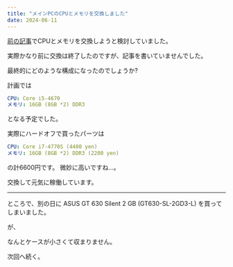 ```yaml
---
title: "メインPCのCPUとメモリを交換しました"
date: 2024-06-11
---
```


[前の記事](/blog/inspiron-upgrade-1/)でCPUとメモリを交換しようと検討していました。

実際かなり前に交換は終了したのですが、記事を書いていませんでした。

最終的にどのような構成になったのでしょうか?

計画では

```yaml
CPU: Core i5-4670
メモリ: 16GB (8GB *2) DDR3
```

となる予定でした。

実際にハードオフで買ったパーツは

```yaml
CPU: Core i7-4770S (4400 yen)
メモリ: 16GB (8GB *2) DDR3 (2200 yen)
```

の計6600円です。 微妙に高いですね...。

交換して元気に稼働しています。

<hr>

ところで、別の日に ASUS GT 630 Silent 2 GB (GT630-SL-2GD3-L) を買ってしまいました。

が、

なんとケースが小さくて収まりません。

次回へ続く。
